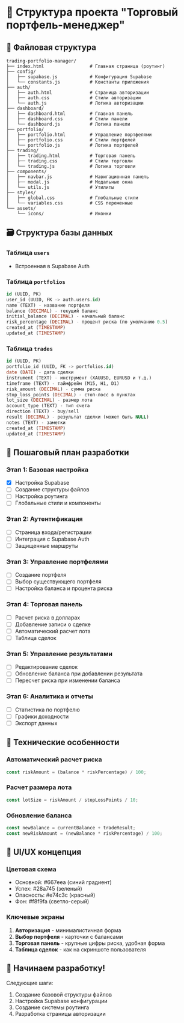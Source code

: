 # 🚀 Структура проекта "Торговый портфель-менеджер"

## 📁 Файловая структура

```
trading-portfolio-manager/
├── index.html                 # Главная страница (роутинг)
├── config/
│   ├── supabase.js            # Конфигурация Supabase
│   └── constants.js           # Константы приложения
├── auth/
│   ├── auth.html              # Страница авторизации
│   ├── auth.css               # Стили авторизации
│   └── auth.js                # Логика авторизации
├── dashboard/
│   ├── dashboard.html         # Главная панель
│   ├── dashboard.css          # Стили панели
│   └── dashboard.js           # Логика панели
├── portfolio/
│   ├── portfolio.html         # Управление портфелями
│   ├── portfolio.css          # Стили портфелей
│   └── portfolio.js           # Логика портфелей
├── trading/
│   ├── trading.html           # Торговая панель
│   ├── trading.css            # Стили торговли
│   └── trading.js             # Логика торговли
├── components/
│   ├── navbar.js              # Навигационная панель
│   ├── modal.js               # Модальные окна
│   └── utils.js               # Утилиты
├── styles/
│   ├── global.css             # Глобальные стили
│   └── variables.css          # CSS переменные
└── assets/
    └── icons/                 # Иконки
```

## 🗃️ Структура базы данных

### Таблица `users`
- Встроенная в Supabase Auth

### Таблица `portfolios`
```sql
id (UUID, PK)
user_id (UUID, FK -> auth.users.id)
name (TEXT) - название портфеля
balance (DECIMAL) - текущий баланс
initial_balance (DECIMAL) - начальный баланс
risk_percentage (DECIMAL) - процент риска (по умолчанию 0.5)
created_at (TIMESTAMP)
updated_at (TIMESTAMP)
```

### Таблица `trades`
```sql
id (UUID, PK)
portfolio_id (UUID, FK -> portfolios.id)
date (DATE) - дата сделки
instrument (TEXT) - инструмент (XAUUSD, EURUSD и т.д.)
timeframe (TEXT) - таймфрейм (M15, H1, D1)
risk_amount (DECIMAL) - сумма риска
stop_loss_points (DECIMAL) - стоп-лосс в пунктах
lot_size (DECIMAL) - размер лота
account_type (TEXT) - тип счета
direction (TEXT) - buy/sell
result (DECIMAL) - результат сделки (может быть NULL)
notes (TEXT) - заметки
created_at (TIMESTAMP)
updated_at (TIMESTAMP)
```

## 🎯 Пошаговый план разработки

### Этап 1: Базовая настройка
- [x] Настройка Supabase
- [ ] Создание структуры файлов
- [ ] Настройка роутинга
- [ ] Глобальные стили и компоненты

### Этап 2: Аутентификация
- [ ] Страница входа/регистрации
- [ ] Интеграция с Supabase Auth
- [ ] Защищенные маршруты

### Этап 3: Управление портфелями
- [ ] Создание портфеля
- [ ] Выбор существующего портфеля
- [ ] Настройка баланса и процента риска

### Этап 4: Торговая панель
- [ ] Расчет риска в долларах
- [ ] Добавление записи о сделке
- [ ] Автоматический расчет лота
- [ ] Таблица сделок

### Этап 5: Управление результатами
- [ ] Редактирование сделок
- [ ] Обновление баланса при добавлении результата
- [ ] Пересчет риска при изменении баланса

### Этап 6: Аналитика и отчеты
- [ ] Статистика по портфелю
- [ ] Графики доходности
- [ ] Экспорт данных

## 🔧 Технические особенности

### Автоматический расчет риска
```javascript
const riskAmount = (balance * riskPercentage) / 100;
```

### Расчет размера лота
```javascript
const lotSize = riskAmount / stopLossPoints / 10;
```

### Обновление баланса
```javascript
const newBalance = currentBalance + tradeResult;
const newRiskAmount = (newBalance * riskPercentage) / 100;
```

## 🎨 UI/UX концепция

### Цветовая схема
- Основной: #667eea (синий градиент)
- Успех: #28a745 (зеленый)
- Опасность: #e74c3c (красный)
- Фон: #f8f9fa (светло-серый)

### Ключевые экраны
1. **Авторизация** - минималистичная форма
2. **Выбор портфеля** - карточки с балансами
3. **Торговая панель** - крупные цифры риска, удобная форма
4. **Таблица сделок** - как на скриншоте пользователя

## 🚀 Начинаем разработку!

Следующие шаги:
1. Создание базовой структуры файлов
2. Настройка Supabase конфигурации
3. Создание системы роутинга
4. Разработка страницы авторизации 